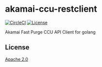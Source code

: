 # akamai-ccu-restclient
[![CircleCI](https://circleci.com/gh/epy0n0ff/akamai-ccu-restclient/tree/master.svg?style=svg)](https://circleci.com/gh/epy0n0ff/akamai-ccu-restclient/tree/master) [![License](https://img.shields.io/badge/License-Apache%202.0-blue.svg)](https://raw.githubusercontent.com/epy0n0ff/akamai-ccu-restclient/master/LICENSE)

Akamai Fast Purge CCU API Client for golang

## License
[Apache 2.0](https://raw.githubusercontent.com/epy0n0ff/akamai-ccu-restclient/master/LICENSE)
